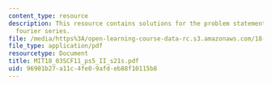 ```yaml
---
content_type: resource
description: This resource contains solutions for the problem statements related to
  fourier series.
file: /media/https%3A/open-learning-course-data-rc.s3.amazonaws.com/18-03sc-differential-equations-fall-2011/96901b27a11c4fe09afdeb88f10115b8_MIT18_03SCF11_ps5_II_s21s.pdf
file_type: application/pdf
resourcetype: Document
title: MIT18_03SCF11_ps5_II_s21s.pdf
uid: 96901b27-a11c-4fe0-9afd-eb88f10115b8
---
```

